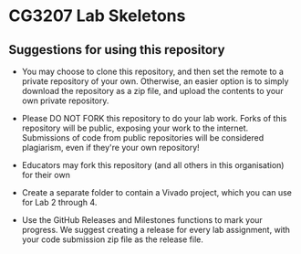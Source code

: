 # CG3207 Lab Skeletons

## Suggestions for using this repository

* You may choose to clone this repository, and then set the remote to a private repository of your own. Otherwise, an easier option is to simply download the repository as a zip file, and upload the contents to your own private repository.

* Please DO NOT FORK this repository to do your lab work. Forks of this repository will be public, exposing your work to the internet. Submissions of code from public repositories will be considered plagiarism, even if they're your own repository!

* Educators may fork this repository (and all others in this organisation) for their own 

* Create a separate folder to contain a Vivado project, which you can use for Lab 2 through 4. 

* Use the GitHub Releases and Milestones functions to mark your progress. We suggest creating a release for every lab assignment, with your code submission zip file as the release file. 
